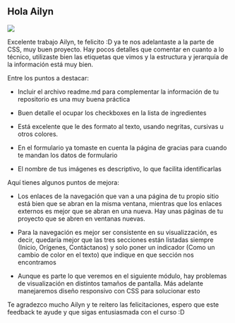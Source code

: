 ## Hola Ailyn
![](https://http2.mlstatic.com/D_NQ_NP_2X_937616-MLM52691732664_122022-F.webp)

Excelente trabajo Ailyn, te felicito :D ya te nos adelantaste a la parte de CSS, muy buen proyecto. Hay pocos detalles que comentar en cuanto a lo técnico, utilizaste bien las etiquetas que vimos y la estructura y jerarquía de la información está muy bien.

Entre los puntos a destacar:

- Incluir el archivo readme.md para complementar la información de tu repositorio es una muy buena práctica

- Buen detalle el ocupar los checkboxes en la lista de ingredientes

- Está excelente que le des formato al texto, usando negritas, cursivas u otros colores.

- En el formulario ya tomaste en cuenta la página de gracias para cuando te mandan los datos de formulario

- El nombre de tus imágenes es descriptivo, lo que facilita identificarlas

Aquí tienes algunos puntos de mejora:

- Los enlaces de la navegación que van a una página de tu propio sitio está bien que se abran en la misma ventana, mientras que los enlaces externos es mejor que se abran en una nueva. Hay unas páginas de tu proyecto que se abren en ventanas nuevas.

- Para la navegación es mejor ser consistente en su visualizzación, es decir, quedaría mejor que las tres secciones están listadas siempre (Inicio, Orígenes, Contáctanos) y solo poner un indicador (Como un cambio de color en el texto) que indique en que sección nos encontramos

- Aunque es parte lo que veremos en el siguiente módulo, hay problemas de visualización en distintos tamaños de pantalla. Más adelante manejaremos diseño responsivo con CSS para solucionar esto

Te agradezco mucho Ailyn y te reitero las felicitaciones, espero que este feedback te ayude y que sigas entusiasmada con el curso :D